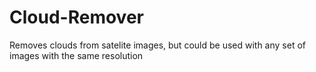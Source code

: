 # Cloud-Remover
Removes clouds from satelite images, but could be used with any set of images with the same resolution
